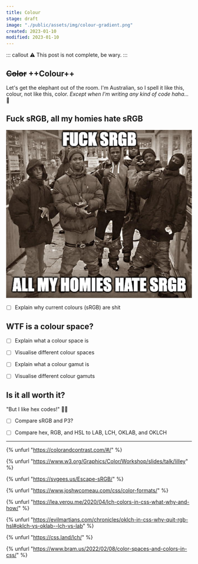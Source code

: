 ```yaml
---
title: Colour
stage: draft
image: "./public/assets/img/colour-gradient.png"
created: 2023-01-10
modified: 2023-01-10
---
```


::: callout :warning: This post is not complete, be wary.
:::

## ~~Color~~ ++Colour++
Let's get the elephant out of the room.
I'm Australian, so I spell it like this, colour, not like this, color. *Except when I'm writing any kind of code haha…* :smiling_face_with_tear:

## Fuck sRGB, all my homies hate sRGB
![A meme with the text “Fuck sRGB, all my homies hate sRGB”](./public/assets/img/all-my-homies-hate-srgb.png)
- [ ] Explain why current colours (sRGB) are shit

## WTF is a colour space?
- [ ] Explain what a colour space is

- [ ] Visualise different colour spaces

- [ ] Explain what a colour gamut is

- [ ] Visualise different colour gamuts

## Is it all worth it?
"But I like hex codes!" :woman_facepalming: 

- [ ] Compare sRGB and P3?

- [ ] Compare hex, RGB, and HSL to LAB, LCH, OKLAB, and OKLCH

---

{% unfurl "https://colorandcontrast.com/#/" %}

{% unfurl "https://www.w3.org/Graphics/Color/Workshop/slides/talk/lilley" %}

{% unfurl "https://svgees.us/Escape-sRGB/" %}

{% unfurl "https://www.joshwcomeau.com/css/color-formats/" %}

{% unfurl "https://lea.verou.me/2020/04/lch-colors-in-css-what-why-and-how/" %}

{% unfurl "https://evilmartians.com/chronicles/oklch-in-css-why-quit-rgb-hsl#oklch-vs-oklab--lch-vs-lab" %}

{% unfurl "https://css.land/lch/" %}

{% unfurl "https://www.bram.us/2022/02/08/color-spaces-and-colors-in-css/" %}